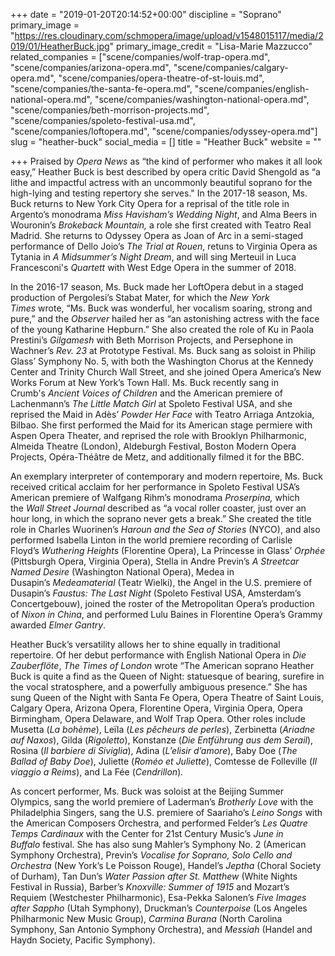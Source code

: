 +++
date = "2019-01-20T20:14:52+00:00"
discipline = "Soprano"
primary_image = "https://res.cloudinary.com/schmopera/image/upload/v1548015117/media/2019/01/HeatherBuck.jpg"
primary_image_credit = "Lisa-Marie Mazzucco"
related_companies = ["scene/companies/wolf-trap-opera.md", "scene/companies/arizona-opera.md", "scene/companies/calgary-opera.md", "scene/companies/opera-theatre-of-st-louis.md", "scene/companies/the-santa-fe-opera.md", "scene/companies/english-national-opera.md", "scene/companies/washington-national-opera.md", "scene/companies/beth-morrison-projects.md", "scene/companies/spoleto-festival-usa.md", "scene/companies/loftopera.md", "scene/companies/odyssey-opera.md"]
slug = "heather-buck"
social_media = []
title = "Heather Buck"
website = ""

+++
Praised by _Opera News_ as “the kind of performer who makes it all look easy,” Heather Buck is best described by opera critic David Shengold as “a lithe and impactful actress with an uncommonly beautiful soprano for the high-lying and testing repertory she serves." In the 2017-18 season, Ms. Buck returns to New York City Opera for a reprisal of the title role in Argento’s monodrama _Miss Havisham’s Wedding Night_, and Alma Beers in Wouronin’s _Brokeback Mountain,_ a role she first created with Teatro Real Madrid. She returns to Odyssey Opera as Joan of Arc in a semi-staged performance of Dello Joio’s _The Trial at Rouen_, retuns to Virginia Opera as Tytania in _A Midsummer’s Night Dream_, and will sing Merteuil in Luca Francesconi's _Quartett_ with West Edge Opera in the summer of 2018.

In the 2016-17 season, Ms. Buck made her LoftOpera debut in a staged production of Pergolesi’s Stabat Mater, for which the _New York Times_ wrote, “Ms. Buck was wonderful, her vocalism soaring, strong and pure,” and the _Observer_ hailed her as “an astonishing actress with the face of the young Katharine Hepburn.” She also created the role of Ku in Paola Prestini’s _Gilgamesh_ with Beth Morrison Projects, and Persephone in Wachner’s _Rev. 23_ at Prototype Festival. Ms. Buck sang as soloist in Philip Glass’ Symphony No. 5, with both the Washington Chorus at the Kennedy Center and Trinity Church Wall Street, and she joined Opera America’s New Works Forum at New York’s Town Hall. Ms. Buck recently sang in Crumb's _Ancient Voices of Children_ and the American premiere of Lachenmann’s _The Little Match Girl_ at Spoleto Festival USA, and she reprised the Maid in Adès’ _Powder Her Face_ with Teatro Arriaga Antzokia, Bilbao. She first performed the Maid for its American stage permiere with Aspen Opera Theater, and reprised the role with Brooklyn Philharmonic, Almeida Theatre (London), Aldeburgh Festival, Boston Modern Opera Projects, Opéra-Théâtre de Metz, and additionally filmed it for the BBC.  

An exemplary interpreter of contemporary and modern repertoire, Ms. Buck received critical acclaim for her performance in Spoleto Festival USA’s American premiere of Walfgang Rihm’s monodrama _Proserpina,_ which the _Wall Street Journal_ described as “a vocal roller coaster, just over an hour long, in which the soprano never gets a break.” She created the title role in Charles Wuorinen’s _Haroun and the Sea of Stories_ (NYCO), and also performed Isabella Linton in the world premiere recording of Carlisle Floyd’s _Wuthering Heights_ (Florentine Opera), La Princesse in Glass’ _Orphée_ (Pittsburgh Opera, Virginia Opera), Stella in Andre Previn’s _A Streetcar Named Desire_ (Washington National Opera), Medea in Dusapin’s _Medeamaterial_ (Teatr Wielki), the Angel in the U.S. premiere of Dusapin’s _Faustus: The Last Night_ (Spoleto Festival USA, Amsterdam’s Concertgebouw), joined the roster of the Metropolitan Opera’s production of _Nixon in China_, and performed Lulu Baines in Florentine Opera’s Grammy awarded _Elmer Gantry_.  

Heather Buck’s versatility allows her to shine equally in traditional repertoire. Of her debut performance with English National Opera in _Die Zauberflöte_, _The Times_ _of London_ wrote “The American soprano Heather Buck is quite a find as the Queen of Night: statuesque of bearing, surefire in the vocal stratosphere, and a powerfully ambiguous presence.” She has sung Queen of the Night with Santa Fe Opera, Opera Theatre of Saint Louis, Calgary Opera, Arizona Opera, Florentine Opera, Virginia Opera, Opera Birmingham, Opera Delaware, and Wolf Trap Opera. Other roles include Musetta (_La bohème_), Leïla (_Les pêcheurs de perles_), Zerbinetta (_Ariadne auf Naxos_), Gilda (_Rigoletto_), Konstanze (_Die Entführung aus dem Serail_), Rosina (_Il barbiere di Siviglia_), Adina (_L’elisir d’amore_), Baby Doe (_The Ballad of Baby Doe_), Juliette (_Roméo et Juliette_), Comtesse de Folleville (_Il viaggio a Reims_), and La Fée (_Cendrillon_)_._  

As concert performer, Ms. Buck was soloist at the Beijing Summer Olympics, sang the world premiere of Laderman’s _Brotherly Love_ with the Philadelphia Singers, sang the U.S. premiere of Saariaho’s _Leino Songs_ with the American Composers Orchestra, and performed Felder’s _Les Quatre Temps Cardinaux_ with the Center for 21st Century Music’s _June in Buffalo_ festival. She has also sung Mahler’s Symphony No. 2 (American Symphony Orchestra), Previn’s _Vocalise for Soprano, Solo Cello and Orchestra_ (New York’s Le Poisson Rouge), Handel’s _Jeptha_ (Choral Society of Durham), Tan Dun’s _Water Passion after St. Matthew_ (White Nights Festival in Russia), Barber’s _Knoxville: Summer of 1915_ and Mozart’s Requiem (Westchester Philharmonic), Esa-Pekka Salonen’s _Five Images after Sappho_ (Utah Symphony), Druckman’s _Counterpoise_ (Los Angeles Philharmonic New Music Group), _Carmina Burana_ (North Carolina Symphony, San Antonio Symphony Orchestra), and _Messiah_ (Handel and Haydn Society, Pacific Symphony).